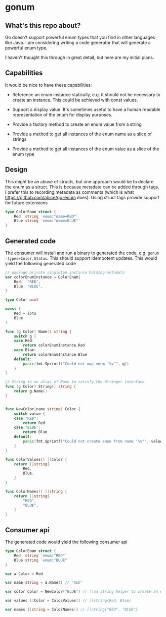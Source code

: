 # gonum

## What's this repo about?

Go doesn't support powerful enum types that you find in other languages like Java. I am considering writing a code generator that will generate a powerful enum type.

I haven't thought this through in great detail, but here are my initial plans.

## Capabilities

It would be nice to have these capabilities:

* Reference an enum instance statically, e.g. it should not be necessary to create an instance. This could be achieved with const values.

* Support a display value. It's sometimes useful to have a human readable representation of the enum for display purposes.

* Provide a factory method to create an enum value from a string

* Provide a method to get all instances of the enum name as a slice of strings

* Provide a method to get all instances of the enum value as a slice of the enum type

## Design

This might be an abuse of structs, but one approach would be to declare the enum as a struct. This is because metadata can be added through tags. I prefer this to recording metadata as comments (which is what https://github.com/abice/go-enum does). Using struct tags provide support for future extensions

```go
type ColorEnum struct {
	Red  string `enum:"name=RED"`
	Blue string `enum:"name=BLUE"`
}
```

## Generated code

The consumer will install and run a binary to generated the code, e.g. `gonum -types=Color,Status`. This should support idempotent updates. This would yield the following generated code

```go
// package private singleton instance holding metadata
var colorEnumInstance = ColorEnum{
	Red:  "RED",
	Blue: "BLUE",
}

type Color uint

const (
	Red = iota
	Blue
)

func (g Color) Name() string {
	switch g {
	case Red:
		return colorEnumInstance.Red
	case Blue:
		return colorEnumInstance.Blue
	default:
		panic(fmt.Sprintf("Could not map enum '%v'", g))
	}
}

// String is an alias of Name to satisfy the Stringer interface
func (g Color) String() string {
	return g.Name()
}


func NewColor(name string) Color {
	switch value {
	case "RED":
		return Red
	case "BLUE":
		return Blue
	default:
		panic(fmt.Sprintf("Could not create enum from name '%v'", value))
	}
}

func ColorValues() []Color {
	return []string{
		Red,
		Blue,
	}
}

func ColorNames() []string {
	return []string{
		"RED",
		"BLUE",
	}
}
```

## Consumer api

The generated code would yield the following consumer api

```go
type ColorEnum struct {
	Red  string `enum:"RED"`
	Blue string `enum:"BLUE"`
}

var a Color = Red

var name string = a.Name() // "RED"

var color Color = NewColor("BLUE") // from string helper to create an enum

var values []Color = ColorValues() // []string{Red, Blue}

var names []string = ColorNames() // []string{"RED", "BLUE"}
```
